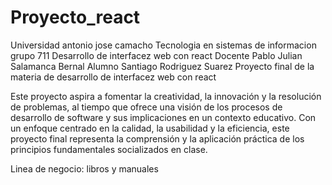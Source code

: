 # Proyecto_react

Universidad antonio jose camacho
Tecnologia en sistemas de informacion grupo 711
Desarrollo de interfacez web con react
Docente Pablo Julian Salamanca Bernal
Alumno Santiago Rodriguez Suarez
Proyecto final de la materia de desarrollo de interfacez web con react

Este proyecto aspira a fomentar la creatividad, la innovación y la resolución de problemas, al
tiempo que ofrece una visión de los procesos de desarrollo de software y sus implicaciones en
un contexto educativo. Con un enfoque centrado en la calidad, la usabilidad y la eficiencia, este
proyecto final representa la comprensión y la aplicación práctica de los principios
fundamentales socializados en clase.

Linea de negocio: libros y manuales 
